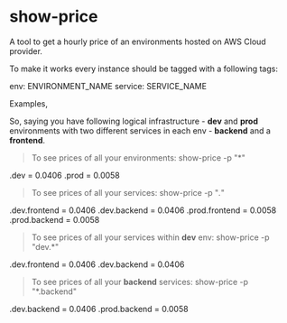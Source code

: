 # show-price
A tool to get a hourly price of an environments hosted on AWS Cloud provider.

To make it works every instance should be tagged with a following tags:

env: ENVIRONMENT_NAME
service: SERVICE_NAME

Examples,

So, saying you have following logical infrastructure -
**dev** and **prod** environments with two different services in each env - **backend** and a **frontend**.

> To see prices of all your environments:
> show-price -p "*"

.dev = 0.0406
.prod = 0.0058

> To see prices of all your services:
> show-price -p "*.*"

.dev.frontend = 0.0406
.dev.backend = 0.0406
.prod.frontend = 0.0058
.prod.backend = 0.0058

> To see prices of all your services within **dev** env:
> show-price -p "dev.*"

.dev.frontend = 0.0406
.dev.backend = 0.0406

> To see prices of all your **backend** services:
> show-price -p "*.backend"

.dev.backend = 0.0406
.prod.backend = 0.0058

